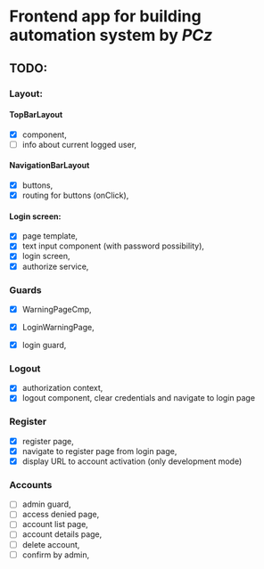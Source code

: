 # Frontend app for building automation system by <i> PCz  </i>


## TODO:

### Layout:

#### TopBarLayout
- [x] component,
- [ ] info about current logged user,

#### NavigationBarLayout
- [x] buttons,
- [x] routing for buttons (onClick),

#### Login screen:
- [x] page template,
- [x] text input component (with password possibility),
- [x] login screen,
- [x] authorize service,

### Guards
- [x] WarningPageCmp,
- [x] LoginWarningPage,
- [x] login guard,


### Logout
- [x] authorization context,
- [x] logout component, clear credentials and navigate to login page

### Register
- [x] register page,
- [x] navigate to register page from login page,
- [x] display URL to account activation (only development mode)

### Accounts
- [ ] admin guard,
- [ ] access denied page,
- [ ] account list page,
- [ ] account details page,
- [ ] delete account,
- [ ] confirm by admin,